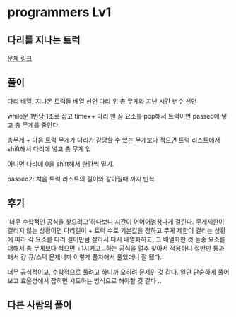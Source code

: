 # programmers Lv1

## 다리를 지나는 트럭

[문제 링크](https://programmers.co.kr/learn/courses/30/lessons/42583#)

## 풀이

다리 배열, 지나온 트럭들 배열 선언
다리 위 총 무게와 지난 시간 변수 선언

while문 1번당 1초로 잡고 time++
다리 맨 끝 요소를 pop해서 트럭이면 passed에 넣고 총 무게를 줄인다.

총무게 + 다음 트럭 무게가 다리가 감당할 수 있는 무게보다 적으면
트럭 리스트에서 shift해서 다리에 넣고 총 무게 업

아니면 다리에 0을 shift해서 한칸씩 밀기. 

passed가 처음 트럭 리스트의 길이와 같아질때 까지 반복 

## 후기

'너무 수학적인 공식을 찾으려고'하다보니 시간이 어어어엄청나게 걸린다.
무게제한이 걸리지 않는 상황이면 다리길이 + 트럭 수로 기본값을 정하고 
무게 제한이 걸리는 상황에 따라 각 요소를 다리 길이만큼 잘라서 다시 배열화하고, 
그 배열화한 것 들중 요소를 더해서 총 무게보다 적으면 +1시키고 ..하는 공식을 얼추 찾아서 적용하니
절반만 통과돼서 걍 큐/스택 문제니까 이렇게 풀자해서 풀었더니 잘 됐다..

너무 공식적이고, 수학적으로 풀려고 하니까 오히려 문제인 것 같다. 일단 단순하게 풀어보고
효율성에서 잡히면 시도하는 방식으로 해야할 것 같다 ..

## 다른 사람의 풀이